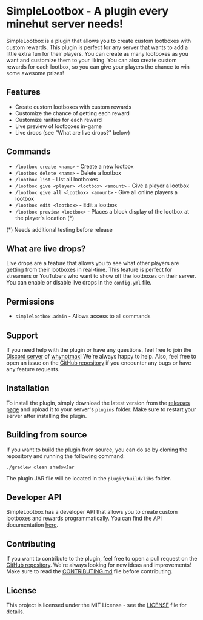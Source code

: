 # SimpleLootbox - A plugin every minehut server needs!

SimpleLootbox is a plugin that allows you to create custom lootboxes with custom rewards. This plugin is perfect for any
server that wants to add a little extra fun for their players. You can create as many lootboxes as you want and
customize them to your liking. You can also create custom rewards for each lootbox, so you can give your players the
chance to win some awesome prizes!

## Features

- Create custom lootboxes with custom rewards
- Customize the chance of getting each reward
- Customize rarities for each reward
- Live preview of lootboxes in-game
- Live drops (see "What are live drops?" below)

## Commands

- `/lootbox create <name>` - Create a new lootbox
- `/lootbox delete <name>` - Delete a lootbox
- `/lootbox list` - List all lootboxes
- `/lootbox give <player> <lootbox> <amount>` - Give a player a lootbox
- `/lootbox give all <lootbox> <amount>` - Give all online players a lootbox
- `/lootbox edit <lootbox>` - Edit a lootbox
- `/lootbox preview <lootbox>` - Places a block display of the lootbox at the player's location (*)

(*) Needs additional testing before release

## What are live drops?

Live drops are a feature that allows you to see what other players are getting from their lootboxes in real-time. This
feature is perfect for streamers or YouTubers who want to show off the lootboxes on their server. You can enable or
disable live drops in the `config.yml` file.

## Permissions

- `simplelootbox.admin` - Allows access to all commands

## Support

If you need help with the plugin or have any questions, feel free to join
the [Discord server](https://discord.mzcy.dev/) of [whynotmax](https://github.com/whynotmax)! We're always happy to
help. Also, feel free to open an issue on the [GitHub repository](https://github.com/whynotmax/SimpleLootbox) if you
encounter any bugs or have any feature requests.

## Installation

To install the plugin, simply download the latest version from
the [releases page](https://github.com/whynotmax/SimpleLootbox/releases) and upload it to your server's `plugins`
folder. Make sure to restart your server after installing the plugin.

## Building from source

If you want to build the plugin from source, you can do so by cloning the repository and running the following command:

```shell
./gradlew clean shadowJar
```

The plugin JAR file will be located in the `plugin/build/libs` folder.

## Developer API

SimpleLootbox has a developer API that allows you to create custom lootboxes and rewards programmatically. You can find
the API documentation [here](https://github.com/whynotmax/SimpleLootbox/wiki/Developer%E2%80%90API).

## Contributing

If you want to contribute to the plugin, feel free to open a pull request on
the [GitHub repository](https://github.com/whynotmax/SimpleLootbox). We're always looking for new ideas and
improvements! Make sure to read the [CONTRIBUTING.md](.github/CONTRIBUTING.md) file before contributing.

## License

This project is licensed under the MIT License - see the [LICENSE](.github/LICENSE.md) file for details.
